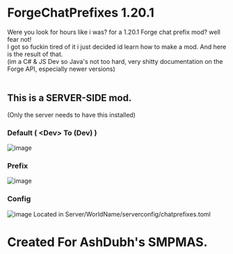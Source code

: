 # ForgeChatPrefixes 1.20.1

Were you look for hours like i was? for a 1.20.1 Forge chat prefix mod? well fear not!
<br>
I got so fuckin tired of it i just decided id learn how to make a mod. And here is the result of that.<br>
(im a C# & JS Dev so Java's not too hard, very shitty documentation on the Forge API, especially newer versions)
<br><br>

## This is a SERVER-SIDE mod.
(Only the server needs to have this installed)

### Default ( \<Dev\> To (Dev) )
![image](https://github.com/TOG11/ForgeChatPrefixes/assets/71170613/c9157d39-0019-457b-a0c2-c1f4169c1fd5)
<br>
### Prefix
![image](https://github.com/TOG11/ForgeChatPrefixes/assets/71170613/19343133-f977-41dc-a980-4080ecb10f1b)
<br>
### Config
![image](https://github.com/TOG11/ForgeChatPrefixes/assets/71170613/296ef23b-f675-448b-b12e-a1238d0f6f6b)
Located in Server/WorldName/serverconfig/chatprefixes.toml


# Created For AshDubh's SMPMAS.
